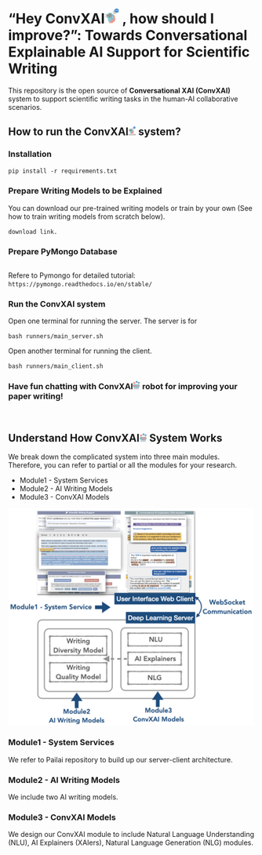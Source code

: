 # “Hey ConvXAI<img src="logo_new_wotext.png" width="29"> , how should I improve?”: Towards Conversational Explainable AI Support for Scientific Writing


This repository is the open source of <b>Conversational XAI (ConvXAI)</b> system to support scientific writing tasks in the human-AI collaborative scenarios.

## How to run the ConvXAI<img src="logo_new.png" width="15"> system?

### Installation
```
pip install -r requirements.txt
```

### Prepare Writing Models to be Explained
You can download our pre-trained writing models or train by your own (See how to train writing models from scratch below).
```
download link.
```


### Prepare PyMongo Database 
```
```
Refere to Pymongo for detailed tutorial: `https://pymongo.readthedocs.io/en/stable/`

### Run the ConvXAI system
Open one terminal for running the server. The server is for 
```
bash runners/main_server.sh
```

Open another terminal for running the client.
```
bash runners/main_client.sh
```

### Have fun chatting with ConvXAI<img src="logo.jpeg" width="15"> robot for improving your paper writing!

<br>

## Understand How ConvXAI<img src="logo.jpeg" width="15"> System Works
We break down the complicated system into three main modules. Therefore, you can refer to partial or all the modules for your research.

- Module1 - System Services
- Module2 - AI Writing Models
- Module3 - ConvXAI Models


<img src="system_overview.jpeg" width="500">

### Module1 - System Services

We refer to Pailai repository to build up our server-client architecture.


### Module2 - AI Writing Models

We include two AI writing models.





### Module3 - ConvXAI Models

We design our ConvXAI module to include Natural Language Understanding (NLU), AI Explainers (XAIers), Natural Language Generation (NLG) modules.

